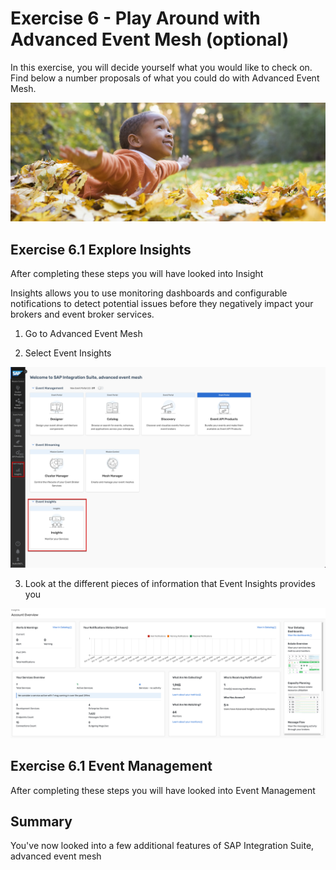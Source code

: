 # Exercise 6 - Play Around with Advanced Event Mesh (optional)

In this exercise, you will decide yourself what you would like to check on. Find below a number proposals of what you could do with Advanced Event Mesh. 

![Pic 1](/./images/IN261-ex6-1.png)

## Exercise 6.1 Explore Insights

After completing these steps you will have looked into Insight

Insights allows you to use monitoring dashboards and configurable notifications to detect potential issues before they negatively impact your brokers and event broker services.

1. Go to Advanced Event Mesh

2. Select Event Insights

![Pic 2](/./images/IN261-ex6-2.png)

3. Look at the different pieces of information that Event Insights provides you

![Pic 3](/./images/IN261-ex6-3.png)

## Exercise 6.1 Event Management

After completing these steps you will have looked into Event Management

## Summary

You've now looked into a few additional features of SAP Integration Suite, advanced event mesh



